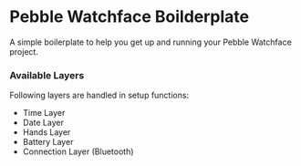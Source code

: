 # Pebble Watchface Boilderplate #

A simple boilerplate to help you get up and running your Pebble Watchface project.

### Available Layers ###

Following layers are handled in setup functions:

* Time Layer
* Date Layer
* Hands Layer
* Battery Layer
* Connection Layer (Bluetooth)